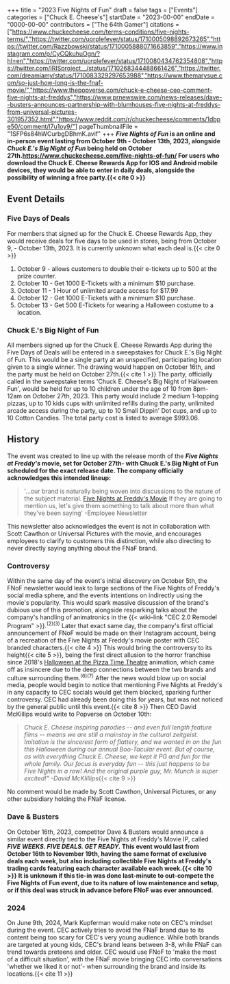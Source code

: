 +++
title = "2023 Five Nights of Fun"
draft = false
tags = ["Events"]
categories = ["Chuck E. Cheese's"]
startDate = "2023-00-00"
endDate = "0000-00-00"
contributors = ["The 64th Gamer"]
citations = ["https://www.chuckecheese.com/terms-conditions/five-nights-terms/","https://twitter.com/uorplefever/status/1710005098892673265","https://twitter.com/Razzbowski/status/1710005888071663859","https://www.instagram.com/p/CyCQkuhuOgn/?hl=en","https://twitter.com/uorplefever/status/1710080434762354808","https://twitter.com/IRISproject__/status/1710268344488661426","https://twitter.com/dreamiamy/status/1710083329297653988","https://www.themarysue.com/so-just-how-long-is-the-fnaf-movie/","https://www.thepopverse.com/chuck-e-cheese-ceo-comment-five-nights-at-freddys","https://www.prnewswire.com/news-releases/dave--busters-announces-partnership-with-blumhouses-five-nights-at-freddys-from-universal-pictures-301957352.html","https://www.reddit.com/r/chuckecheese/comments/1dbpe50/comment/l7u1oy9/"]
pageThumbnailFile = "1SFP6s84hWCurbgDBhmK.avif"
+++
***Five Nights of Fun* is an online and in-person event lasting from October 9th - October 13th, 2023, alongside ***Chuck E.'s Big Night of Fun* being held on October 27th.https://www.chuckecheese.com/five-nights-of-fun/
For users who download the Chuck E. Cheese Rewards App for IOS and Android mobile devices, they would be able to enter in daily deals, alongside the possibility of winning a free party.{{< cite 0 >}}****

## Event Details

### Five Days of Deals

For members that signed up for the Chuck E. Cheese Rewards App, they would receive deals for five days to be used in stores, being from October 9, - October 13th, 2023. It is currently unknown what each deal is.{{< cite 0 >}}

1.  October 9 - allows customers to double their e-tickets up to 500 at the prize counter.
2.  October 10 - Get 1000 E-Tickets with a minimum $10 purchase.
3.  October 11 - 1 Hour of unlimited arcade access for $17.99
4.  October 12 - Get 1000 E-Tickets with a minimum $10 purchase.
5.  October 13 - Get 500 E-Tickets for wearing a Halloween costume to a location.

### Chuck E.'s Big Night of Fun

All members signed up for the Chuck E. Cheese Rewards App during the Five Days of Deals will be entered in a sweepstakes for Chuck E.'s Big Night of Fun. This would be a single party at an unspecified, participating location given to a single winner. The drawing would happen on October 16th, and the party must be held on October 27th.{{< cite 1 >}}
The party, officially called in the sweepstake terms 'Chuck E. Cheese's Big Night of Halloween Fun', would be held for up to 10 children under the age of 10 from 8pm-12am on October 27th, 2023. This party would include 2 medium 1-topping pizzas, up to 10 kids cups with unlimited refills during the party, unlimited arcade access during the party, up to 10 Small Dippin' Dot cups, and up to 10 Cotton Candies. The total party cost is listed to average $993.06.

## History

The event was created to line up with the release month of the ***Five Nights at Freddy's* movie, set for October 27th- with Chuck E.'s Big Night of Fun scheduled for the exact release date. The company officially acknowledges this intended lineup:**

> '...our brand is naturally being woven into discussions to the nature of the subject material. [Five Nights at Freddy's Movie](The) If they are going to mention us, let's give them something to talk about more than what they've been saying' -Employee Newsletter

This newsletter also acknowledges the event is not in collaboration with Scott Cawthon or Universal Pictures with the movie, and encourages employees to clarify to customers this distinction, while also directing to never directly saying anything about the FNaF brand.

### Controversy

Within the same day of the event's initial discovery on October 5th, the FNoF newsletter would leak to large sections of the Five Nights of Freddy's social media sphere, and the events intentions on indirectly using the movie's popularity. This would spark massive discussion of the brand's dubious use of this promotion, alongside resparking talks about the company's handling of animatronics in the {{< wiki-link "CEC 2.0 Remodel Program" >}}.<sup>(2)(3)</sup>
Later that exact same day, the company's first official announcement of FNoF would be made on their Instagram account, being of a recreation of the Five Nights at Freddy's movie poster with CEC branded characters.{{< cite 4 >}} This would bring the controversy to its height{{< cite 5 >}}, being the first direct allusion to the horror franchise since 2018's [Halloween at the Pizza Time Theatre](https://www.youtube.com/watch?v=BmigYSQMtBI) animation, which came off as insincere due to the deep connections between the two brands and culture surrounding them.<sup>(6)(7)</sup>
After the news would blow up on social media, people would begin to notice that mentioning Five Nights at Freddy's in any capacity to CEC socials would get them blocked, sparking further controversy. CEC had already been doing this for years, but was not noticed by the general public until this event.{{< cite 8 >}}
Then CEO David McKillips would write to Popverse on October 10th:

> *Chuck E. Cheese inspiring parodies -- and even full length feature films -- means we are still a mainstay in the cultural zeitgeist. Imitation is the sincerest form of flattery, and we wanted in on the fun this Halloween during our annual Boo-Tacular event. But of course, as with everything Chuck E. Cheese, we kept it PG and fun for the whole family. Our focus is everyday fun -- this just happens to be Five Nights in a row! And the original purple guy, Mr. Munch is super excited!" -David McKlillips*{{< cite 9 >}}

No comment would be made by Scott Cawthon, Universal Pictures, or any other subsidiary holding the FNaF license.

### Dave & Busters

On October 16th, 2023, competitor Dave & Busters would announce a similar event directly tied to the Five Nights at Freddy's Movie IP, called ***FIVE WEEKS. FIVE DEALS. GET READY.* This event would last from October 16th to November 19th, having the same format of exclusive deals each week, but also including collectible Five Nights at Freddy's trading cards featuring each character available each week.{{< cite 10 >}}
It is unknown if this tie-in was done last-minute to out-compete the Five Nights of Fun event, due to its nature of low maintenance and setup, or if this deal was struck in advance before FNoF was ever announced.**

### 2024

On June 9th, 2024, Mark Kupferman would make note on CEC's mindset during the event. CEC actively tries to avoid the FNaF brand due to its content being too scary for CEC's very young audience. While both brands are targeted at young kids, CEC's brand leans between 3-8, while FNaF can trend towards preteens and older.
CEC would use FNoF to 'make the most of a difficult situation', with the FNaF movie bringing CEC into conversations 'whether we liked it or not'- when surrounding the brand and inside its locations.{{< cite 11 >}}
